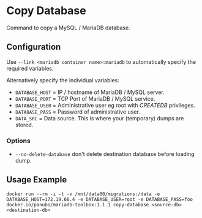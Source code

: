 # Copy Database

Command to copy a MySQL / MariaDB database.

## Configuration

Use `--link <mariadb container name>:mariadb` to automatically specify the required variables.

Alternatively specify the individual variables:

- `DATABASE_HOST` = IP / hostname of MariaDB / MySQL server.
- `DATABASE_PORT` = TCP Port of MariaDB / MySQL service.
- `DATABASE_USER` = Administrative user eg root with *CREATEDB* privileges.
- `DATABASE_PASS` = Password of administrative user.
- `DATA_SRC` = Data source. This is where your (temporary) dumps are stored.

### Options

- `--no-delete-database` don't delete destination database before loading dump.

## Usage Example

```
docker run --rm -i -t -v /mnt/data00/migrations:/data -e DATABASE_HOST=172.19.66.4 -e DATABASE_USER=root -e DATABASE_PASS=foo docker.io/panubo/mariadb-toolbox:1.1.1 copy-database <source-db> <destination-db>
```
